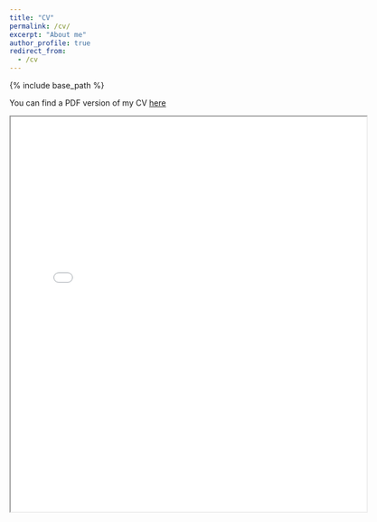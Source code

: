 ```yaml
---
title: "CV"
permalink: /cv/
excerpt: "About me"
author_profile: true
redirect_from: 
  - /cv
---
```


{% include base_path %}

You can find a PDF version of my CV [here](https://egorina.github.io/files/Evgenia-Gorina-CV.pdf)


<html lang="en" style="width:100%; height:300%;">

<div>

<iframe src="/files/Evgenia-Gorina-CV.pdf" width="125%" height="700px"></iframe>
</div>

</html>